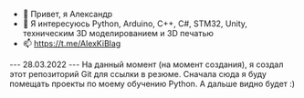 - 👋 Привет, я Александр
- 👀 Я интересуюсь Python, Arduino, C++, C#, STM32, Unity, техническим 3D моделированием и 3D печатью
- 📫 https://t.me/AlexKiBlag

--- 28.03.2022 ---
На данный момент (на момент создания), я создал этот репозиторий Git для ссылки в резюме. Сначала сюда я буду помещать проекты по моему обучению Python. А дальше видно будет :) 
